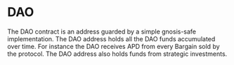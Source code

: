 # DAO

The DAO contract is an address guarded by a simple gnosis-safe implementation. The DAO address holds all the DAO funds accumulated over time. For instance the DAO receives APD from every Bargain sold by the protocol. The DAO address also holds funds from strategic investments.
